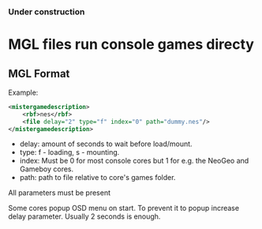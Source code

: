 ### Under construction


# MGL files run console games directy

## MGL Format

Example:

```xml
<mistergamedescription>
	<rbf>nes</rbf>
	<file delay="2" type="f" index="0" path="dummy.nes"/>
</mistergamedescription>
```

* delay: amount of seconds to wait before load/mount.
* type:  f - loading, s - mounting.
* index: Must be 0 for most console cores but 1 for e.g. the NeoGeo and Gameboy cores.
* path:  path to file relative to core's games folder.

All parameters must be present

Some cores popup OSD menu on start. To prevent it to popup increase delay parameter. 
Usually 2 seconds is enough.